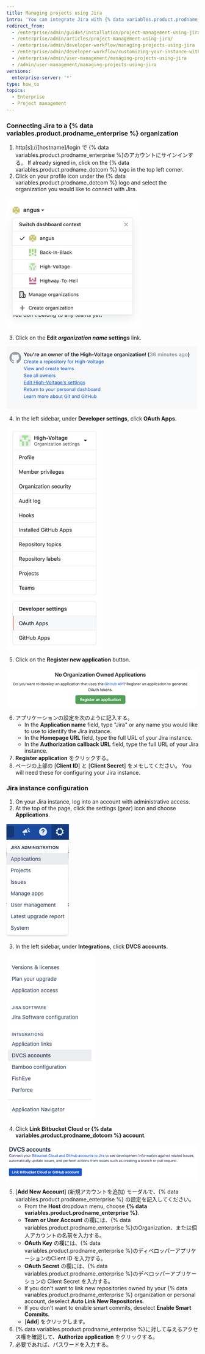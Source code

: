 ```yaml
---
title: Managing projects using Jira
intro: 'You can integrate Jira with {% data variables.product.prodname_enterprise %} for project management.'
redirect_from:
  - /enterprise/admin/guides/installation/project-management-using-jira/
  - /enterprise/admin/articles/project-management-using-jira/
  - /enterprise/admin/developer-workflow/managing-projects-using-jira
  - /enterprise/admin/developer-workflow/customizing-your-instance-with-integrations
  - /enterprise/admin/user-management/managing-projects-using-jira
  - /admin/user-management/managing-projects-using-jira
versions:
  enterprise-server: '*'
type: how_to
topics:
  - Enterprise
  - Project management
---
```


### Connecting Jira to a {% data variables.product.prodname_enterprise %} organization

1. http[s]://[hostname]/login で {% data variables.product.prodname_enterprise %}のアカウントにサインインする。 If already signed in, click on the {% data variables.product.prodname_dotcom %} logo in the top left corner.
2. Click on your profile icon under the {% data variables.product.prodname_dotcom %} logo and select the organization you would like to connect with Jira.

  ![Select an organization](/assets/images/enterprise/orgs-and-teams/profile-select-organization.png)

3. Click on the **Edit _organization name_ settings** link.

  ![Edit organization settings](/assets/images/enterprise/orgs-and-teams/edit-organization-settings.png)

4. In the left sidebar, under **Developer settings**, click **OAuth Apps**.

  ![Select OAuth Apps](/assets/images/enterprise/orgs-and-teams/organization-dev-settings-oauth-apps.png)

5. Click on the **Register new application** button.

  ![Register new application button](/assets/images/enterprise/orgs-and-teams/register-oauth-application-button.png)

6. アプリケーションの設定を次のように記入する。
    - In the **Application name** field, type "Jira" or any name you would like to use to identify the Jira instance.
    - In the **Homepage URL** field, type the full URL of your Jira instance.
    - In the **Authorization callback URL** field, type the full URL of your Jira instance.
7. **Register application** をクリックする。
8. ページの上部の [**Client ID**] と [**Client Secret**] をメモしてください。 You will need these for configuring your Jira instance.

### Jira instance configuration

1. On your Jira instance, log into an account with administrative access.
2. At the top of the page, click the settings (gear) icon and choose **Applications**.

  ![Select Applications on Jira settings](/assets/images/enterprise/orgs-and-teams/jira/jira-applications.png)

3. In the left sidebar, under **Integrations**, click **DVCS accounts**.

  ![Jira Integrations menu - DVCS accounts](/assets/images/enterprise/orgs-and-teams/jira/jira-integrations-dvcs.png)

4. Click **Link Bitbucket Cloud or {% data variables.product.prodname_dotcom %} account**.

  ![Link GitHub account to Jira](/assets/images/enterprise/orgs-and-teams/jira/jira-link-github-account.png)

5. [**Add New Account**] (新規アカウントを追加) モーダルで、{% data variables.product.prodname_enterprise %} の設定を記入してください。
    - From the **Host** dropdown menu, choose **{% data variables.product.prodname_enterprise %}**.
    - **Team or User Account** の欄には、{% data variables.product.prodname_enterprise %}のOrganization、または個人アカウントの名前を入力する。
    - **OAuth Key** の欄には、{% data variables.product.prodname_enterprise %}のディベロッパーアプリケーションのClient ID を入力する。
    - **OAuth Secret** の欄には、{% data variables.product.prodname_enterprise %}のデベロッパーアプリケーションの Client Secret を入力する。
    - If you don't want to link new repositories owned by your {% data variables.product.prodname_enterprise %} organization or personal account, deselect **Auto Link New Repositories**.
    - If you don't want to enable smart commits, deselect **Enable Smart Commits**.
    - [**Add**] をクリックします。
6. {% data variables.product.prodname_enterprise %}に対して与えるアクセス権を確認して、**Authorize application** をクリックする。
7. 必要であれば、パスワードを入力する。
